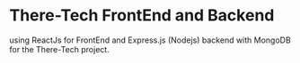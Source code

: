 # There-Tech   FrontEnd and Backend 
using ReactJs for FrontEnd and Express.js (Nodejs) backend with MongoDB for the There-Tech project.



